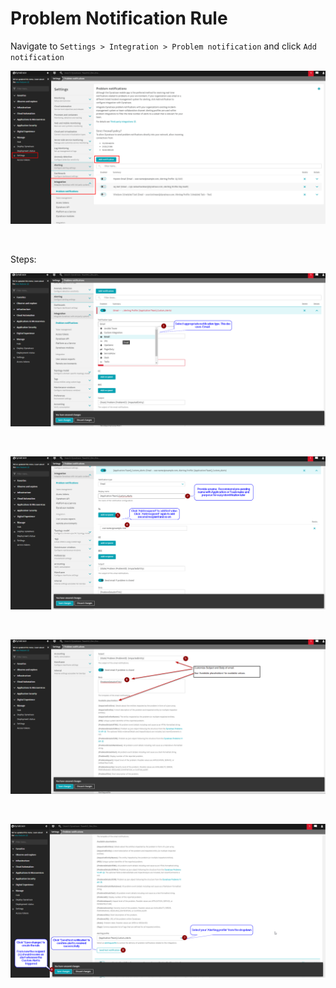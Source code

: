 # Problem Notification Rule

Navigate to `Settings > Integration > Problem notification` and click `Add notification`


![problem notification create](images/problem_notification_create.png)

<br/>

Steps:

![problem notification rule 1](images/problem_notification_create_1.png)

<br/>

![problem notification rule 2](images/problem_notification_create_2.png)

<br/>

![problem notification rule 3](images/problem_notification_create_3.png)

<br/>

![problem notification rule 4](images/problem_notification_create_4.png)

<br/>